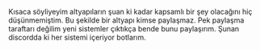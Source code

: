 Kısaca söyliyeyim altyapıların şuan ki kadar kapsamlı bir şey olacağını hiç düşünmemiştim. Bu şekilde bir altyapı kimse paylaşmaz. Pek paylaşma taraftarı değilim yeni sistemler çıktıkça bende bunu paylaşırım. Şunan discordda ki her sistemi içeriyor botlarım. 
